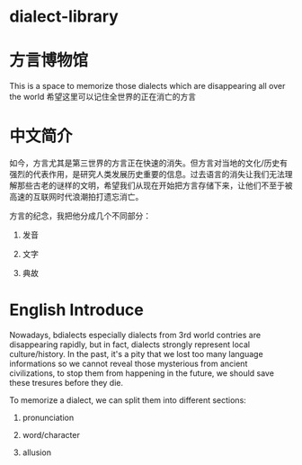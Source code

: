 # dialect-library
# 方言博物馆
This is a space to memorize those dialects which are disappearing all over the world
希望这里可以记住全世界的正在消亡的方言

# 中文简介
如今，方言尤其是第三世界的方言正在快速的消失。但方言对当地的文化/历史有强烈的代表作用，是研究人类发展历史重要的信息。过去语言的消失让我们无法理解那些古老的谜样的文明，希望我们从现在开始把方言存储下来，让他们不至于被高速的互联网时代浪潮拍打遗忘消亡。

方言的纪念，我把他分成几个不同部分：
1. 发音

2. 文字

3. 典故

# English Introduce

Nowadays, bdialects especially dialects from 3rd world contries are disappearing rapidly, but in fact, dialects strongly represent local culture/history. In the past, it's a pity that we lost too many language informations so we cannot reveal those mysterious from ancient civilizations, to stop them from happening in the future, we should save these tresures before they die.

To memorize a dialect, we can split them into different sections:

1. pronunciation

2. word/character

3. allusion
